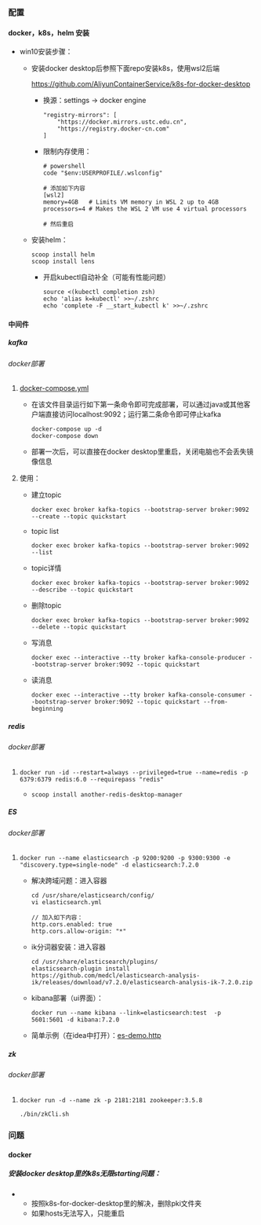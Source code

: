 ### 配置

#### docker，k8s，helm 安装

- win10安装步骤：

  - 安装docker desktop后参照下面repo安装k8s，使用wsl2后端

    https://github.com/AliyunContainerService/k8s-for-docker-desktop

    - 换源：settings -> docker engine

      ```
      "registry-mirrors": [
          "https://docker.mirrors.ustc.edu.cn",
          "https://registry.docker-cn.com"
      ]
      ```

    - 限制内存使用：

      ```
      # powershell
      code "$env:USERPROFILE/.wslconfig"
      
      # 添加如下内容
      [wsl2]
      memory=4GB   # Limits VM memory in WSL 2 up to 4GB
      processors=4 # Makes the WSL 2 VM use 4 virtual processors
      
      # 然后重启
      ```
  
  - 安装helm：
  
    ```
    scoop install helm
    scoop install lens
    ```
  
    - 开启kubectl自动补全（可能有性能问题）
  
      ```
      source <(kubectl completion zsh)
      echo 'alias k=kubectl' >>~/.zshrc
      echo 'complete -F __start_kubectl k' >>~/.zshrc
      ```

#### 中间件

##### kafka

###### docker部署

1. [docker-compose.yml](./resources/kafka/docker-compose.yml)

   - 在该文件目录运行如下第一条命令即可完成部署，可以通过java或其他客户端直接访问localhost:9092；运行第二条命令即可停止kafka

     ```
     docker-compose up -d
     docker-compose down
     ```

   - 部署一次后，可以直接在docker desktop里重启，关闭电脑也不会丢失镜像信息

2. 使用：

   - 建立topic

     ```
     docker exec broker kafka-topics --bootstrap-server broker:9092 --create --topic quickstart
     ```

   - topic list

     ```
     docker exec broker kafka-topics --bootstrap-server broker:9092 --list
     ```

   - topic详情

     ```
     docker exec broker kafka-topics --bootstrap-server broker:9092 --describe --topic quickstart
     ```
   
   - 删除topic
   
     ```
     docker exec broker kafka-topics --bootstrap-server broker:9092 --delete --topic quickstart
     ```
   
   - 写消息
   
     ```
     docker exec --interactive --tty broker kafka-console-producer --bootstrap-server broker:9092 --topic quickstart
     ```
   
   - 读消息
   
     ```
     docker exec --interactive --tty broker kafka-console-consumer --bootstrap-server broker:9092 --topic quickstart --from-beginning
     ```

##### redis

###### docker部署

1. ```
   docker run -id --restart=always --privileged=true --name=redis -p 6379:6379 redis:6.0 --requirepass "redis"
   ```
   
   - ```
     scoop install another-redis-desktop-manager
     ```
   
     

##### ES

###### docker部署

1. ```
   docker run --name elasticsearch -p 9200:9200 -p 9300:9300 -e "discovery.type=single-node" -d elasticsearch:7.2.0
   ```

   - 解决跨域问题：进入容器

     ```
     cd /usr/share/elasticsearch/config/
     vi elasticsearch.yml
     
     // 加入如下内容：
     http.cors.enabled: true
     http.cors.allow-origin: "*"
     ```

   - ik分词器安装：进入容器

     ```
     cd /usr/share/elasticsearch/plugins/
     elasticsearch-plugin install https://github.com/medcl/elasticsearch-analysis-ik/releases/download/v7.2.0/elasticsearch-analysis-ik-7.2.0.zip
     ```

   - kibana部署（ui界面）：

     ```
     docker run --name kibana --link=elasticsearch:test  -p 5601:5601 -d kibana:7.2.0
     ```

   - 简单示例（在idea中打开）：[es-demo.http](./resources/es/es-demo.http)

##### zk

###### docker部署

1. ```
   docker run -d --name zk -p 2181:2181 zookeeper:3.5.8
   ```

   ```
   ./bin/zkCli.sh
   ```
   
   


### 问题

#### docker

##### 安装docker desktop里的k8s无限starting问题：

- - 按照k8s-for-docker-desktop里的解决，删除pki文件夹
  - 如果hosts无法写入，只能重启

